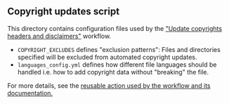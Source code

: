<!---SPDX-License-Identifier: Apache-2.0-->
<!---Copyright (C) 2023-2025 Advanced Micro Devices, Inc. All rights reserved.-->

## Copyright updates script
This directory contains configuration files used by the ["Update copyrights headers and disclaimers"](../workflows/copyright_updates.yml) workflow.
- `COPYRIGHT_EXCLUDES` defines "exclusion patterns": Files and directories specified will be excluded from automated copyright updates.
- `languages_config.yml` defines how different file languages should be handled i.e. how to add copyright data without "breaking" the file.

For more details, see the [reusable action used by the workflow and its documentation.](https://gitenterprise.xilinx.com/ACAS-DevOps/actions/tree/main/composite_actions/update_copyright_headers)
